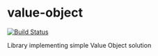 # value-object

[![Build Status](https://travis-ci.com/lbacik/value-object.svg?branch=master)](https://travis-ci.com/lbacik/value-object)

Library implementing simple Value Object solution
